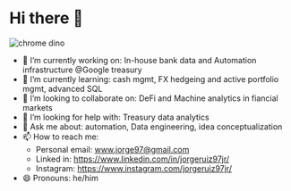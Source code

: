 # Hi there 👋

<!--
**Jorgeruiz97/jorgeruiz97** is a ✨ _special_ ✨ repository because its `README.md` (this file) appears on your GitHub profile.

Here are some ideas to get you started:

-->

![chrome dino](https://storage.googleapis.com/gweb-uniblog-publish-prod/original_images/Dino_non-birthday_version.gif)

- 🔭 I’m currently working on: In-house bank data and Automation infrastructure @Google treasury
- 🌱 I’m currently learning: cash mgmt, FX hedgeing and active portfolio mgmt, advanced SQL
- 👯 I’m looking to collaborate on: DeFi and Machine analytics in fiancial markets
- 🤔 I’m looking for help with: Treasury data analytics
- 💬 Ask me about: automation, Data engineering, idea conceptualization
- 📫 How to reach me:
  - Personal email: www.jorge97@gmail.com
  - Linked in: https://www.linkedin.com/in/jorgeruiz97jr/
  - Instagram: https://www.instagram.com/jorgeruiz97jr/
- 😄 Pronouns: he/him
